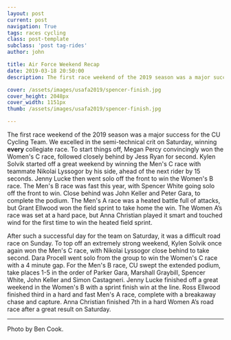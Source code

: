 ```yaml
---
layout: post
current: post
navigation: True
tags: races cycling
class: post-template
subclass: 'post tag-rides'
author: john

title: Air Force Weekend Recap
date: 2019-03-18 20:50:00
description: The first race weekend of the 2019 season was a major success for the CU Cycling Team.

cover: /assets/images/usafa2019/spencer-finish.jpg
cover_height: 2048px
cover_width: 1151px
thumb: /assets/images/usafa2019/spencer-finish.jpg

---
```


The first race weekend of the 2019 season was a major success for the CU Cycling Team. We excelled in the semi-technical crit on Saturday, winning **every** collegiate race. To start things off, Megan Percy convincingly won the Women's C race, followed closely behind by Jess Ryan for second. Kylen Solvik started off a great weekend by winning the Men's C race with teammate Nikolai Lyssogor by his side, ahead of the next rider by 15 seconds. Jenny Lucke then went solo off the front to win the Women's B race. The Men's B race was fast this year, with Spencer White going solo off the front to win. Close behind was John Keller and Peter Gara, to complete the podium. The Men's A race was a heated battle full of attacks, but Grant Ellwood won the field sprint to take home the win. The Women A’s race was set at a hard pace, but Anna Christian played it smart and touched wind for the first time to win the heated field sprint. 

After such a successful day for the team on Saturday, it was a difficult road race on Sunday. To top off an extremely strong weekend, Kylen Solvik once again won the Men's C race, with Nikolai Lyssogor close behind to take second. Dara Procell went solo from the group to win the Women's C race with a 4 minute gap. For the Men's B race, CU swept the extended podium, take places 1-5 in the order of Parker Gara, Marshall Graybill, Spencer White, John Keller and Simon Castagneri. Jenny Lucke finished off a great weekend in the Women's B with a sprint finish win at the line. Ross Ellwood finished third in a hard and fast Men's A race, complete with a breakaway chase and capture. Anna Christian finished 7th in a hard Women A’s road race after a great result on Saturday.


---
Photo by Ben Cook.